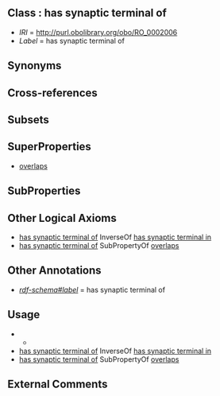 
## Class : has synaptic terminal of

 * *IRI* = http://purl.obolibrary.org/obo/RO_0002006
 * *Label* = has synaptic terminal of

## Synonyms


## Cross-references


## Subsets


## SuperProperties

 * [overlaps](../../RO/31/RO_0002131.md)

## SubProperties


## Other Logical Axioms

 * [has synaptic terminal of](../../RO/06/RO_0002006.md) InverseOf [has synaptic terminal in](../../RO/30/RO_0002130.md)
 * [has synaptic terminal of](../../RO/06/RO_0002006.md) SubPropertyOf [overlaps](../../RO/31/RO_0002131.md)

## Other Annotations

 * *[rdf-schema#label](../../el/rdf-schema#label.md)* = has synaptic terminal of

## Usage

 * -
 * [has synaptic terminal of](../../RO/06/RO_0002006.md) InverseOf [has synaptic terminal in](../../RO/30/RO_0002130.md)
 * [has synaptic terminal of](../../RO/06/RO_0002006.md) SubPropertyOf [overlaps](../../RO/31/RO_0002131.md)

## External Comments

